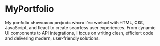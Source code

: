 # MyPortfolio
My portfolio showcases projects where I’ve worked with HTML, CSS, JavaScript, and React to create seamless user experiences. From dynamic UI components to API integrations, I focus on writing clean, efficient code and delivering modern, user-friendly solutions.
